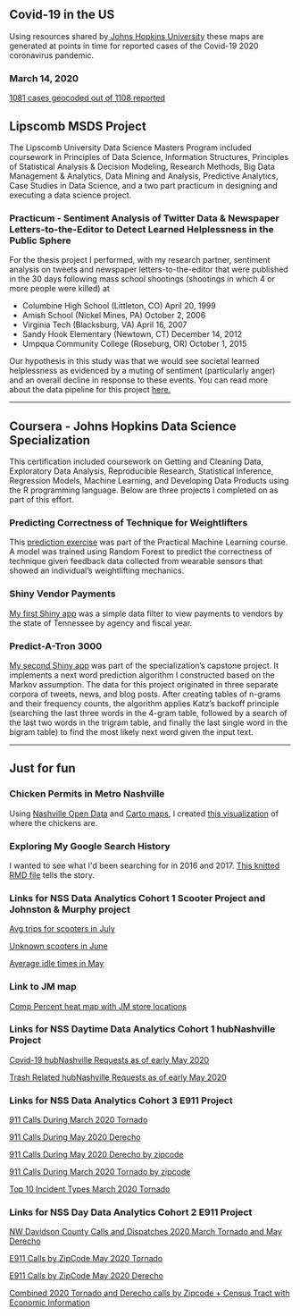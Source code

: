 ## Covid-19 in the US
Using resources shared by<a href = "https://github.com/CSSEGISandData/COVID-19"> Johns Hopkins University</a> these maps are generated at points in time for reported cases of the Covid-19 2020 coronavirus pandemic.

### March 14, 2020
<a href = "./covid19_maps/status031420.html"> 1081 cases geocoded out of 1108 reported</a>



## Lipscomb MSDS Project
The Lipscomb University Data Science Masters Program included coursework in Principles of Data Science, Information Structures, Principles of Statistical Analysis &amp; Decision Modeling, Research Methods, Big Data Management &amp; Analytics, Data Mining and Analysis, Predictive Analytics, Case Studies in Data Science, and a two part practicum in designing and executing a data science project. 

### Practicum - Sentiment Analysis of Twitter Data &amp; Newspaper Letters-to-the-Editor to Detect Learned Helplessness in the Public Sphere
For the thesis project I performed, with my research partner, sentiment analysis on tweets and newspaper letters-to-the-editor that were published in the 30 days following mass school shootings (shootings in which 4 or more people were killed) at
 - Columbine High School (Littleton, CO) April 20, 1999
 - Amish School (Nickel Mines, PA) October 2, 2006
 - Virginia Tech (Blacksburg, VA) April 16, 2007
 - Sandy Hook Elementary (Newtown, CT) December 14, 2012
 - Umpqua Community College (Roseburg, OR) October 1, 2015

Our hypothesis in this study was that we would see societal learned helplessness as evidenced by a muting of sentiment (particularly anger) and an overall decline in response to these events. You can read more about the data pipeline for this project 
<a href="http://bit.ly/schoolshootingdata" target="_blank">here.</a>

<hr>

## Coursera - Johns Hopkins Data Science Specialization
This certification included coursework on Getting and Cleaning Data, Exploratory Data Analysis, Reproducible Research, Statistical Inference, Regression Models, Machine Learning, and Developing Data Products using the R programming language. Below are three projects I completed on as part of this effort.

### Predicting Correctness of Technique for Weightlifters
This <a href="/PML_Project.html" target="_blank">prediction exercise</a> was part of the Practical Machine Learning course. A model was trained using Random Forest to predict the correctness of technique given feedback data collected from wearable sensors that showed an individual’s weightlifting mechanics.

### Shiny Vendor Payments
<a href="https://marylvv.shinyapps.io/Shiny-VendorPayments/" target="_blank">My first Shiny app</a>
was a simple data filter to view payments to vendors by the state of Tennessee by agency and fiscal year.


### Predict-A-Tron 3000
<a href="https://marylvv.shinyapps.io/PredictATron3000/" target="_blank">My second Shiny app</a> was part of the specialization’s capstone project. It implements a next word prediction algorithm I constructed based on the Markov assumption. The data for this project originated in three separate corpora of tweets, news, and blog posts. After creating tables of n-grams and their frequency counts, the algorithm applies Katz’s backoff principle (searching the last three words in the 4-gram table, followed by a search of the last two words in the trigram table, and finally the last single word in the bigram table) to find the most likely next word given the input text. 

<hr>

## Just for fun

### Chicken Permits in Metro Nashville
Using 
<a href="https://data.nashville.gov/" target="_blank">Nashville Open Data</a> and 
<a href="https://carto.com/" target="_blank">Carto maps</a>, I created 
<a href="https://bit.ly/nashvillechickens" target="_blank">this visualization</a> of where the chickens are.

### Exploring My Google Search History
I wanted to see what I'd been searching for in 2016 and 2017. 
<a href="google_search.html" target="_blank">This knitted RMD file</a> tells the story.


### Links for NSS Data Analytics Cohort 1 Scooter Project and Johnston & Murphy project
<a href = "da1/july_avg_trip_per_scooter.html"> Avg trips for scooters in July</a>

<a href = "da1/RKJune.html"> Unknown scooters in June</a>  

<a href = "da1/May_avg_idle_and_daily_trip.html"> Average idle times in May</a>

### Link to JM map
<a href = "da1/COMP_PCT_mapped_stores.html "> Comp Percent heat map with JM store locations</a>

### Links for NSS Daytime Data Analytics Cohort 1 hubNashville Project
<a href = "dda1/covid_map.html"> Covid-19 hubNashville Requests as of early May 2020</a>   

<a href = "dda1/trash_request_map.html"> Trash Related hubNashville Requests as of early May 2020</a>

### Links for NSS Data Analytics Cohort 3 E911 Project
<a href = "da3/dustin_march2020_tornado.html">911 Calls During March 2020 Tornado</a>  

<a href = "da3/dustin_may2020_derecho_map.html">911 Calls During May 2020 Derecho</a>

<a href = "da3/mark-Derecho-911-Calls-Map.html">911 Calls During May 2020 Derecho by zipcode</a>  

<a href = "da3/mark-Tornado-911-Calls-Map.html">911 Calls During March 2020 Tornado by zipcode</a>  

<a href = "da3/aaron_TornadoIncidentTypeTop10.html">Top 10 Incident Types March 2020 Tornado</a>

### Links for NSS Day Data Analytics Cohort 2 E911 Project
<a href = "dda2/owen_nw_storms_cluster.html"> NW Davidson County Calls and Dispatches 2020 March Tornado and May Derecho</a>  

<a href = "dda2/paul_new_map_911_tornado.html">E911 Calls by ZipCode May 2020 Tornado</a>  

<a href = "dda2/paul_new_map_911_derecho.html">E911 Calls by ZipCode May 2020 Derecho</a>  

<a href = "dda2/ross_storm_economic_map.html"> Combined 2020 Tornado and Derecho calls by Zipcode + Census Tract with Economic Information</a>




